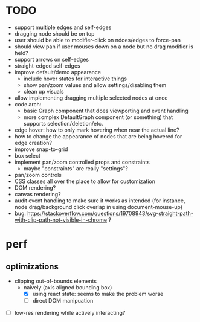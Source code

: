 # TODO

- support multiple edges and self-edges
- dragging node should be on top
- user should be able to modifier-click on ndoes/edges to force-pan
- should view pan if user mouses down on a node but no drag modifier is held?
- support arrows on self-edges
- straight-edged self-edges
- improve default/demo appearance
  - include hover states for interactive things
  - show pan/zoom values and allow settings/disabling them
  - clean up visuals
- allow implementing dragging multiple selected nodes at once
- code arch:
  - basic Graph component that does viewporting and event handling
  - more complex DefaultGraph component (or something) that supports selection/deletion/etc.
- edge hover: how to only mark hovering when near the actual line?
- how to change the appearance of nodes that are being hovered for edge creation?
- improve snap-to-grid
- box select
- implement pan/zoom controlled props and constraints
  - maybe "constraints" are really "settings"?
- pan/zoom controls
- CSS classes all over the place to allow for customization
- DOM rendering?
- canvas rendering?
- audit event handling to make sure it works as intended (for instance, node drag/background click overlap in using document-mouse-up)
- bug: https://stackoverflow.com/questions/19708943/svg-straight-path-with-clip-path-not-visible-in-chrome ?

# perf

## optimizations

- clipping out-of-bounds elements
  - naively (axis aligned bounding box)
    - [x] using react state: seems to make the problem worse
    - [ ] direct DOM manipuation
- [ ] low-res rendering while actively interacting?
